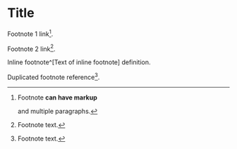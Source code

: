 # Title

Footnote 1 link[^first].

Footnote 2 link[^second].
  
Inline footnote^[Text of inline footnote] definition.

Duplicated footnote reference[^second].

[^first]: Footnote **can have markup**

    and multiple paragraphs.

[^second]: Footnote text.   